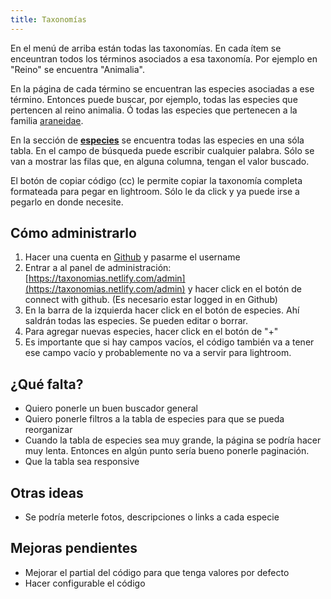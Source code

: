 ```yaml
---
title: Taxonomías
---
```


En el menú de arriba están todas las taxonomías. En cada ítem se enceuntran todos los términos asociados a esa taxonomía. Por ejemplo en "Reino" se encuentra "Animalia".

En la página de cada término se encuentran las especies asociadas a ese término. Entonces puede buscar, por ejemplo, todas las especies que pertencen al reino animalia. Ó todas las especies que pertenecen a la familia [araneidae](/familias/araneidae/).

En la sección de **[especies](/especies/)** se encuentra todas las especies en una sóla tabla. En el campo de búsqueda puede escribir cualquier palabra. Sólo se van a mostrar las filas que, en alguna columna, tengan el valor buscado.

El botón de copiar código (cc) le permite copiar la taxonomía completa formateada para pegar en lightroom. Sólo le da click y ya puede irse a pegarlo en donde necesite.

## Cómo administrarlo

1. Hacer una cuenta en [Github](https://gitub.com) y pasarme el username
2. Entrar a al panel de administración: [https://taxonomias.netlify.com/admin](https://taxonomias.netlify.com/admin) y hacer click en el botón de connect with github. (Es necesario estar logged in en Github)
3. En la barra de la izquierda hacer click en el botón de especies. Ahí saldrán todas las especies. Se pueden editar o borrar.
4. Para agregar nuevas especies, hacer click en el botón de "+"
5. Es importante que si hay campos vacíos, el código también va a tener ese campo vacío y probablemente no va a servir para lightroom.

## ¿Qué falta?

- Quiero ponerle un buen buscador general
- Quiero ponerle filtros a la tabla de especies para que se pueda reorganizar
- Cuando la tabla de especies sea muy grande, la página se podría hacer muy lenta. Entonces en algún punto sería bueno ponerle paginación.
- Que la tabla sea responsive

## Otras ideas

- Se podría meterle fotos, descripciones o links a cada especie

## Mejoras pendientes

- Mejorar el partial del código para que tenga valores por defecto
- Hacer configurable el código
